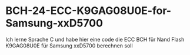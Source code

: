 # BCH-24-ECC-K9GAG08U0E-for-Samsung-xxD5700
Ich lerne Sprache C und habe hier eine code die ECC BCH für Nand Flash K9GAG08U0E für Samsung xxD5700 berechnen soll
